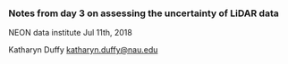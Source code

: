 ### Notes from day 3 on assessing the uncertainty of LiDAR data

NEON data institute Jul 11th, 2018

Katharyn Duffy
katharyn.duffy@nau.edu
